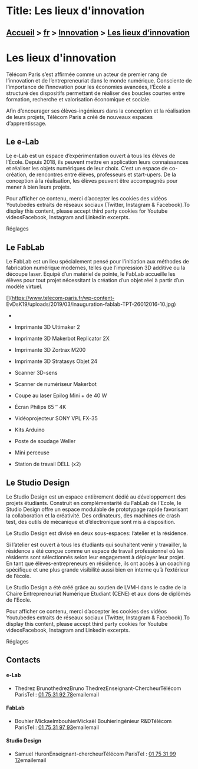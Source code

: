 # Title: Les lieux d'innovation

## [Accueil](https://www.telecom-paris.fr "https://www.telecom-paris.fr") > [fr](https://www.telecom-paris.fr/fr "fr") > [Innovation](https://www.telecom-paris.fr/fr/innovation-entrepreneuriat "Innovation") > [Les lieux d’innovation](https://www.telecom-paris.fr/fr/innovation-entrepreneuriat/lieux-innovation)

[](https://www.telecom-paris.fr/fr/accueil)

# Les lieux d'innovation

Télécom Paris s’est affirmée comme un acteur de premier rang de l’innovation
et de l’entrepreneuriat dans le monde numérique. Consciente de l’importance de
l’innovation pour les économies avancées, l’École a structuré des dispositifs
permettant de réaliser des boucles courtes entre formation, recherche et
valorisation économique et sociale.

Afin d’encourager ses élèves-ingénieurs dans la conception et la réalisation
de leurs projets, Télécom Paris a créé de nouveaux espaces d’apprentissage.

## Le e-Lab

Le e-Lab est un espace d’expérimentation ouvert à tous les élèves de l’École.
Depuis 2018, ils peuvent mettre en application leurs connaissances et réaliser
les objets numériques de leur choix. C’est un espace de co-création, de
rencontres entre élèves, professeurs et start-upers. De la conception à la
réalisation, les élèves peuvent être accompagnés pour mener à bien leurs
projets.

Pour afficher ce contenu, merci d’accepter les cookies des vidéos Youtubedes
extraits de réseaux sociaux (Twitter, Instagram & Facebook).To display this
content, please accept third party cookies for Youtube videosFacebook,
Instagram and Linkedin excerpts.

Réglages

## Le FabLab

Le FabLab est un lieu spécialement pensé pour l’initiation aux méthodes de
fabrication numérique modernes, telles que l’impression 3D additive ou la
découpe laser. Equipé d’un matériel de pointe, le FabLab accueille les élèves
pour tout projet nécessitant la création d’un objet réel à partir d’un modèle
virtuel.

[](https://www.telecom-paris.fr/wp-content-
EvDsK19/uploads/2019/03/inauguration-fablab-TPT-26012016-10.jpg)

  * 

  * Imprimante 3D Ultimaker 2
  * Imprimante 3D Makerbot Replicator 2X
  * Imprimante 3D Zortrax M200
  * Imprimante 3D Stratasys Objet 24
  * Scanner 3D-sens
  * Scanner de numériseur Makerbot
  * Coupe au laser Epilog Mini + de 40 W
  * Écran Philips 65 ″ 4K
  * Vidéoprojecteur SONY VPL FX-35
  * Kits Arduino
  * Poste de soudage Weller
  * Mini perceuse
  * Station de travail DELL (x2)

## Le Studio Design

Le Studio Design est un espace entièrement dédié au développement des projets
étudiants. Construit en complémentarité du FabLab de l’Ecole, le Studio Design
offre un espace modulable de prototypage rapide favorisant la collaboration et
la créativité. Des ordinateurs, des machines de crash test, des outils de
mécanique et d’électronique sont mis à disposition.

Le Studio Design est divisé en deux sous-espaces: l’atelier et la résidence.

Si l’atelier est ouvert à tous les étudiants qui souhaitent venir y
travailler, la résidence a été conçue comme un espace de travail professionnel
où les résidents sont sélectionnés selon leur engagement à déployer leur
projet. En tant que élèves-entrepreneurs en résidence, ils ont accès à un
coaching spécifique et une plus grande visibilité aussi bien en interne qu’à
l’extérieur de l’école.

Le Studio Design a été créé grâce au soutien de LVMH dans le cadre de la
Chaire Entrepreneuriat Numérique Etudiant (CENE) et aux dons de diplômés de
l’Ecole.

Pour afficher ce contenu, merci d’accepter les cookies des vidéos Youtubedes
extraits de réseaux sociaux (Twitter, Instagram & Facebook).To display this
content, please accept third party cookies for Youtube videosFacebook,
Instagram and Linkedin excerpts.

Réglages

## Contacts

#### e-Lab

  * Thedrez BrunothedrezBruno ThedrezEnseignant-ChercheurTélécom ParisTel : [01 75 31 92 78](tel:0175319278)emailemail

#### FabLab

  * Bouhier MickaelmbouhierMickaël BouhierIngénieur R&DTélécom ParisTel : [01 75 31 97 93](tel:0175319793)emailemail

#### Studio Design

  * Samuel HuronEnseignant-chercheurTélécom ParisTel : [01 75 31 99 12](tel:0175319912)emailemail

